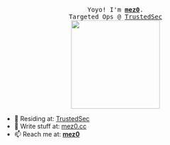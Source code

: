 <p align="center">
  <br>
  <samp>
    Yoyo! I'm <b><a rel="nofollow noopener noreferrer" target="_blank" href="https://twitter.com/__mez0__">mez0</a></b>.
    <br>Targeted Ops @ <a href="https://www.trustedsec.com/">TrustedSec</a><br>
</samp>

  <img src="https://i.imgur.com/xHYaH9o.gif" width="200"/>

</p>

- 🔭 Residing at: [TrustedSec](https://www.trustedsec.com/)
- 📝 Write stuff at: [mez0.cc](https://mez0.cc)
- 📫 Reach me at: [__mez0__](https://twitter.com/__mez0__)
